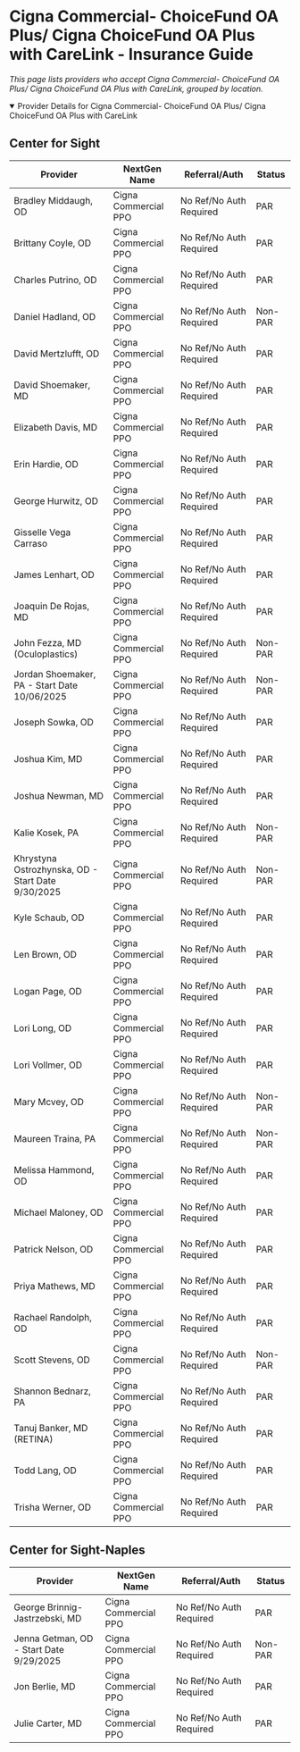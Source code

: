 # Cigna Commercial- ChoiceFund OA Plus/ Cigna ChoiceFund OA Plus with CareLink - Insurance Guide

*This page lists providers who accept Cigna Commercial- ChoiceFund OA Plus/ Cigna ChoiceFund OA Plus with CareLink, grouped by location.*

<details open><summary>Provider Details for Cigna Commercial- ChoiceFund OA Plus/ Cigna ChoiceFund OA Plus with CareLink</summary>

## Center for Sight

| Provider | NextGen Name | Referral/Auth | Status |
|----------|-------------|--------------|--------|
| Bradley Middaugh, OD | Cigna Commercial PPO | No Ref/No Auth Required | PAR |
| Brittany Coyle, OD | Cigna Commercial PPO | No Ref/No Auth Required | PAR |
| Charles Putrino, OD | Cigna Commercial PPO | No Ref/No Auth Required | PAR |
| Daniel Hadland, OD | Cigna Commercial PPO | No Ref/No Auth Required | Non-PAR |
| David Mertzlufft, OD | Cigna Commercial PPO | No Ref/No Auth Required | PAR |
| David Shoemaker, MD | Cigna Commercial PPO | No Ref/No Auth Required | PAR |
| Elizabeth Davis, MD | Cigna Commercial PPO | No Ref/No Auth Required | PAR |
| Erin Hardie, OD | Cigna Commercial PPO | No Ref/No Auth Required | PAR |
| George Hurwitz, OD | Cigna Commercial PPO | No Ref/No Auth Required | PAR |
| Gisselle Vega Carraso | Cigna Commercial PPO | No Ref/No Auth Required | PAR |
| James Lenhart, OD | Cigna Commercial PPO | No Ref/No Auth Required | PAR |
| Joaquin De Rojas, MD | Cigna Commercial PPO | No Ref/No Auth Required | PAR |
| John Fezza, MD (Oculoplastics) | Cigna Commercial PPO | No Ref/No Auth Required | Non-PAR |
| Jordan Shoemaker, PA - Start Date 10/06/2025 | Cigna Commercial PPO | No Ref/No Auth Required | Non-PAR |
| Joseph Sowka, OD | Cigna Commercial PPO | No Ref/No Auth Required | PAR |
| Joshua Kim, MD | Cigna Commercial PPO | No Ref/No Auth Required | PAR |
| Joshua Newman, MD | Cigna Commercial PPO | No Ref/No Auth Required | PAR |
| Kalie Kosek, PA | Cigna Commercial PPO | No Ref/No Auth Required | Non-PAR |
| Khrystyna Ostrozhynska, OD - Start Date 9/30/2025 | Cigna Commercial PPO | No Ref/No Auth Required | Non-PAR |
| Kyle Schaub, OD | Cigna Commercial PPO | No Ref/No Auth Required | PAR |
| Len Brown, OD | Cigna Commercial PPO | No Ref/No Auth Required | PAR |
| Logan Page, OD | Cigna Commercial PPO | No Ref/No Auth Required | PAR |
| Lori Long, OD | Cigna Commercial PPO | No Ref/No Auth Required | PAR |
| Lori Vollmer, OD | Cigna Commercial PPO | No Ref/No Auth Required | PAR |
| Mary Mcvey, OD | Cigna Commercial PPO | No Ref/No Auth Required | Non-PAR |
| Maureen Traina, PA | Cigna Commercial PPO | No Ref/No Auth Required | Non-PAR |
| Melissa Hammond, OD | Cigna Commercial PPO | No Ref/No Auth Required | PAR |
| Michael Maloney, OD | Cigna Commercial PPO | No Ref/No Auth Required | PAR |
| Patrick Nelson, OD | Cigna Commercial PPO | No Ref/No Auth Required | PAR |
| Priya Mathews, MD | Cigna Commercial PPO | No Ref/No Auth Required | PAR |
| Rachael Randolph, OD | Cigna Commercial PPO | No Ref/No Auth Required | PAR |
| Scott Stevens, OD | Cigna Commercial PPO | No Ref/No Auth Required | Non-PAR |
| Shannon Bednarz, PA | Cigna Commercial PPO | No Ref/No Auth Required | PAR |
| Tanuj Banker, MD (RETINA) | Cigna Commercial PPO | No Ref/No Auth Required | PAR |
| Todd Lang, OD | Cigna Commercial PPO | No Ref/No Auth Required | PAR |
| Trisha Werner, OD | Cigna Commercial PPO | No Ref/No Auth Required | PAR |

## Center for Sight-Naples

| Provider | NextGen Name | Referral/Auth | Status |
|----------|-------------|--------------|--------|
| George Brinnig-Jastrzebski, MD | Cigna Commercial PPO | No Ref/No Auth Required | PAR |
| Jenna Getman, OD - Start Date 9/29/2025 | Cigna Commercial PPO | No Ref/No Auth Required | Non-PAR |
| Jon Berlie, MD | Cigna Commercial PPO | No Ref/No Auth Required | PAR |
| Julie Carter, MD | Cigna Commercial PPO | No Ref/No Auth Required | PAR |

</details>

